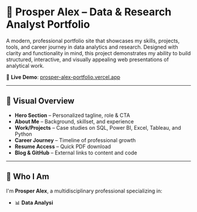 # 🌟 Prosper Alex – Data & Research Analyst Portfolio

A modern, professional portfolio site that showcases my skills, projects, tools, and career journey in data analytics and research. Designed with clarity and functionality in mind, this project demonstrates my ability to build structured, interactive, and visually appealing web presentations of analytical work.

🔗 **Live Demo**: [prosper-alex-portfolio.vercel.app](https://prosper-alex-portfolio.vercel.app)

---

## 📸 Visual Overview

- **Hero Section** – Personalized tagline, role & CTA
- **About Me** – Background, skillset, and experience
- **Work/Projects** – Case studies on SQL, Power BI, Excel, Tableau, and Python
- **Career Journey** – Timeline of professional growth
- **Resume Access** – Quick PDF download
- **Blog & GitHub** – External links to content and code

---

## 🧭 Who I Am

I'm **Prosper Alex**, a multidisciplinary professional specializing in:

- 📊 **Data Analysi**
